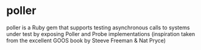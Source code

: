 poller
======

poller is a Ruby gem that supports testing asynchronous calls to systems under test by exposing Poller and Probe implementations (inspiration taken from the excellent GOOS book by Steeve Freeman &amp; Nat Pryce)